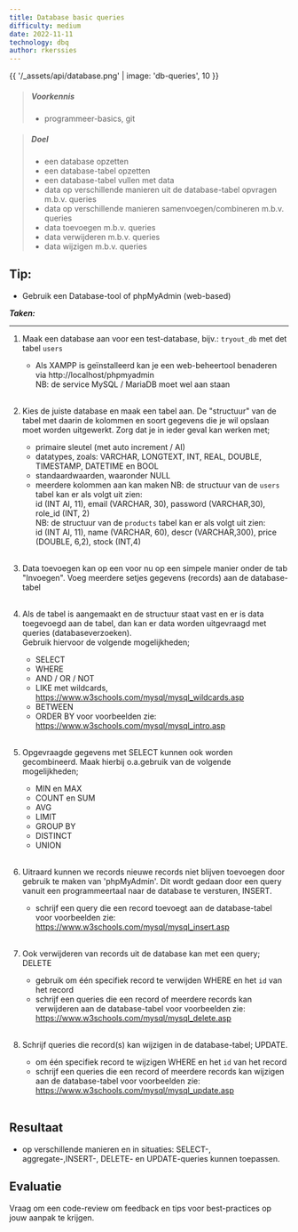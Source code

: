 ```yaml
---
title: Database basic queries
difficulty: medium
date: 2022-11-11
technology: dbq
author: rkerssies
---
```


{{ '/_assets/api/database.png' | image: 'db-queries', 10 }}

> ##### Voorkennis
> * programmeer-basics, git

> ##### Doel
> * een database opzetten
> * een database-tabel opzetten
> * een database-tabel vullen met data
> * data op verschillende manieren uit de database-tabel opvragen m.b.v. queries
> * data op verschillende manieren samenvoegen/combineren m.b.v. queries
> * data toevoegen m.b.v. queries
> * data verwijderen m.b.v. queries
> * data wijzigen m.b.v. queries


## Tip:
* Gebruik een Database-tool of phpMyAdmin (web-based)

***Taken:***
<hr>

1. Maak een database aan voor een test-database, bijv.: `tryout_db` met det tabel `users`
   * Als XAMPP is geïnstalleerd kan je een web-beheertool benaderen via http://localhost/phpmyadmin <br>
     NB: de service MySQL / MariaDB moet wel aan staan
<br><br>

2. Kies de juiste database en maak een tabel aan. De "structuur" van de tabel met 
    daarin de kolommen en soort gegevens die je wil opslaan moet worden uitgewerkt.
   Zorg dat je in ieder geval kan werken met;
   * primaire sleutel (met auto increment / AI)
   * datatypes, zoals: VARCHAR, LONGTEXT, INT, REAL, DOUBLE, TIMESTAMP, DATETIME en BOOL
   * standaardwaarden, waaronder NULL
   * meerdere kolommen aan kan maken
    NB: de structuur van de `users` tabel kan er als volgt uit zien:<br>
    id (INT AI, 11), email (VARCHAR, 30), password (VARCHAR,30), role_id (INT, 2)<br>
   NB: de structuur van de `products` tabel kan er als volgt uit zien:<br>
    id (INT AI, 11), name (VARCHAR, 60), descr (VARCHAR,300), price (DOUBLE, 6,2), stock (INT,4) 
<br><br>

3. Data toevoegen kan op een voor nu op een simpele manier onder de tab "Invoegen".
    Voeg meerdere setjes gegevens (records) aan de database-tabel 
<br><br>

4. Als de tabel is aangemaakt en de structuur staat vast en er is data toegevoegd aan de tabel, 
 dan kan er data worden uitgevraagd met queries (databaseverzoeken).  
    Gebruik hiervoor de volgende mogelijkheden; 
   * SELECT
   * WHERE
   * AND / OR / NOT
   * LIKE met wildcards, https://www.w3schools.com/mysql/mysql_wildcards.asp
   * BETWEEN
   * ORDER BY
   voor voorbeelden zie: https://www.w3schools.com/mysql/mysql_intro.asp
<br><br>  

5. Opgevraagde gegevens met SELECT kunnen ook worden gecombineerd. Maak hierbij o.a.gebruik van de volgende mogelijkheden;
    * MIN en MAX
    * COUNT en SUM
    * AVG
    * LIMIT
    * GROUP BY
    * DISTINCT
    * UNION
<br><br>

6. Uitraard kunnen we records nieuwe records niet blijven toevoegen door gebruik te maken van 'phpMyAdmin'. 
 Dit wordt gedaan door een query vanuit een programmeertaal naar de database te versturen, INSERT.
   *  schrijf een query die een record toevoegt aan de database-tabel
      voor voorbeelden zie: https://www.w3schools.com/mysql/mysql_insert.asp
<br><br>

7. Ook verwijderen van records uit de database kan met een query; DELETE 
   * gebruik om één specifiek record te verwijden WHERE en het `id` van het record
   * schrijf een queries die een record of meerdere records kan verwijderen aan de database-tabel
     voor voorbeelden zie: https://www.w3schools.com/mysql/mysql_delete.asp
<br><br>

8. Schrijf queries die record(s) kan wijzigen in de database-tabel; UPDATE.
    * om één specifiek record te wijzigen WHERE en het `id` van het record
    * schrijf een queries die een record of meerdere records kan wijzigen aan de database-tabel
      voor voorbeelden zie: https://www.w3schools.com/mysql/mysql_update.asp
<br><br>


## Resultaat
* op verschillende manieren en in situaties: SELECT-, aggregate-,INSERT-, DELETE- en UPDATE-queries kunnen toepassen.


## Evaluatie
Vraag om een code-review om feedback en tips voor best-practices op jouw aanpak te krijgen.

 
